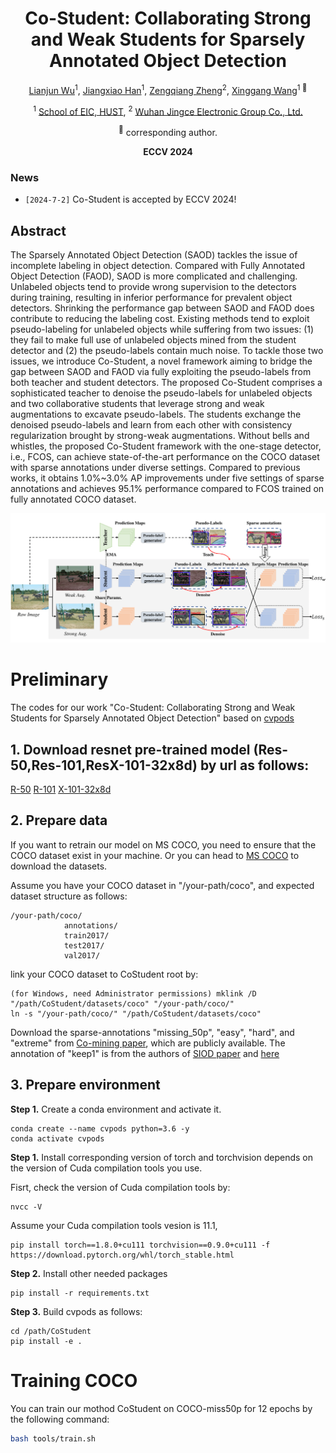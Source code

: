<div align="center">
<h1>Co-Student: Collaborating Strong and Weak Students for Sparsely Annotated Object Detection </h1>

[Lianjun Wu](https://github.com/wulianjun-112)<sup>1</sup>, [Jiangxiao Han]()<sup>1</sup>, [Zengqiang Zheng]()<sup>2</sup>, [Xinggang Wang](https://xwcv.github.io/)<sup>1 :email:</sup>
 
<sup>1</sup>  [School of EIC, HUST](http://english.eic.hust.edu.cn/),
<sup>2</sup>  [Wuhan Jingce Electronic Group Co., Ltd.]()


<sup>:email:</sup> corresponding author.

**ECCV 2024**
</div>

### News
* `[2024-7-2]` Co-Student is accepted by ECCV 2024!


## Abstract
The Sparsely Annotated Object Detection (SAOD) tackles the issue of incomplete labeling in object detection. Compared with Fully Annotated Object Detection (FAOD), SAOD is more complicated and challenging. Unlabeled objects tend to provide wrong supervision to the detectors during training, resulting in inferior performance for prevalent object detectors.
Shrinking the performance gap between SAOD and FAOD does contribute to reducing the labeling cost.
Existing methods tend to exploit pseudo-labeling for unlabeled objects while suffering from two issues: (1) they fail to make full use of unlabeled objects mined from the student detector and (2) the pseudo-labels contain much noise.
To tackle those two issues, we introduce Co-Student, a novel framework aiming to bridge the gap between SAOD and FAOD via fully exploiting the pseudo-labels from both teacher and student detectors.
The proposed Co-Student comprises a sophisticated teacher to denoise the pseudo-labels for unlabeled objects and two collaborative students that leverage strong and weak augmentations to excavate pseudo-labels.
The students exchange the denoised pseudo-labels and learn from each other with consistency regularization brought by strong-weak augmentations.
Without bells and whistles, the proposed Co-Student framework with the one-stage detector, i.e., FCOS, can achieve state-of-the-art performance on the COCO dataset with sparse annotations under diverse settings.
Compared to previous works, it obtains 1.0%~3.0% AP improvements under five settings of sparse annotations and achieves 95.1% performance compared to FCOS trained on fully annotated COCO dataset. 

<div align="center">
<img src="assets/ECCV2024_overview-1.png" />
</div>


# Preliminary

The codes for our work "Co-Student: Collaborating Strong and Weak Students for Sparsely Annotated Object Detection" based on [cvpods](https://github.com/Megvii-BaseDetection/cvpods.git)

## 1. Download resnet pre-trained model (Res-50,Res-101,ResX-101-32x8d) by url as follows:
[R-50](https://dl.fbaipublicfiles.com/detectron/ImageNetPretrained/MSRA/R-50.pkl)
[R-101](https://dl.fbaipublicfiles.com/detectron/ImageNetPretrained/MSRA/R-101.pkl)
[X-101-32x8d](https://dl.fbaipublicfiles.com/detectron/ImageNetPretrained/20171220/X-101-32x8d.pkl)

## 2. Prepare data

If you want to retrain our model on MS COCO, you need to ensure that the COCO dataset exist in your machine. Or you can head to [MS COCO](https://cocodataset.org/#download) to download the datasets.

Assume you have your COCO dataset in "/your-path/coco", and expected dataset structure as follows:
```
/your-path/coco/
            annotations/
            train2017/
            test2017/
            val2017/
```

link your COCO dataset to CoStudent root by:
```shell
(for Windows, need Administrator permissions) mklink /D "/path/CoStudent/datasets/coco" "/your-path/coco/" 
ln -s "/your-path/coco/" "/path/CoStudent/datasets/coco"
```

Download the sparse-annotations "missing_50p", "easy", "hard", and "extreme" from [Co-mining paper](https://drive.google.com/drive/folders/1jGl7IUxwJ3xRS0CcovzB7KEWMGZB555X?usp=sharing), which are publicly available. 
The annotation of "keep1" is from the authors of [SIOD paper](https://arxiv.org/abs/2203.15353) and [here](https://drive.google.com/drive/folders/1mJayvvNkmvur7IOG17-hz3AHQ2yPWfUf)


## 3. Prepare environment

**Step 1.** Create a conda environment and activate it.

```shell
conda create --name cvpods python=3.6 -y
conda activate cvpods
```

**Step 1.** Install corresponding version of torch and torchvision depends on the version of Cuda compilation tools you use.

Fisrt, check the version of Cuda compilation tools by:
```shell
nvcc -V
```
Assume your Cuda compilation tools vesion is 11.1,
```shell
pip install torch==1.8.0+cu111 torchvision==0.9.0+cu111 -f https://download.pytorch.org/whl/torch_stable.html
```

<!-- **NOTE** (for Windows) [Build Tools for Visual Studio 2019 (version 16.9)](https://download.visualstudio.microsoft.com/download/pr/245e99d9-73d8-4db6-84eb-493b0c059e15/b2fd18b4c66d507d50aced118be08937da399cd6edb3dc4bdadf5edc139496d4/vs_BuildTools.exe) is needed. -->

**Step 2.** Install other needed packages
```shell
pip install -r requirements.txt
```

**Step 3.**  Build cvpods as follows:
```shell
cd /path/CoStudent
pip install -e .
```

# Training COCO
You can train our mothod CoStudent on COCO-miss50p for 12 epochs by the following command:
```bash
bash tools/train.sh
```








